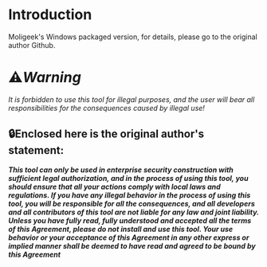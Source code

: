 # Introduction

Moligeek's Windows packaged version, for details, please go to the original author Github.

# ⚠️*Warning*

*It is forbidden to use this tool for illegal purposes, and the user will bear all responsibilities for the consequences caused by illegal use!*

## 🔒**Enclosed here is the original author's statement:**

***This tool can only be used in enterprise security construction with sufficient legal authorization, and in the process of using this tool, you should ensure that all your actions comply with local laws and regulations. If you have any illegal behavior in the process of using this tool, you will be responsible for all the consequences, and all developers and all contributors of this tool are not liable for any law and joint liability. Unless you have fully read, fully understood and accepted all the terms of this Agreement, please do not install and use this tool. Your use behavior or your acceptance of this Agreement in any other express or implied manner shall be deemed to have read and agreed to be bound by this Agreement***